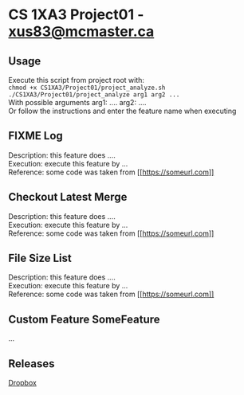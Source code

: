 # CS 1XA3 Project01 - <xus83@mcmaster.ca>
## Usage
Execute this script from project root with:\
`chmod +x CS1XA3/Project01/project_analyze.sh`\
`./CS1XA3/Project01/project_analyze arg1 arg2 ...`\
With possible arguments
arg1: ....
arg2: ....\
Or follow the instructions and enter the feature name when executing
##  FIXME Log
Description: this feature does ....\
Execution: execute this feature by ...\
Reference: some code was taken from [[https://someurl.com]]
## Checkout Latest Merge
Description: this feature does ....\
Execution: execute this feature by ...\
Reference: some code was taken from [[https://someurl.com]]
##  File Size List
Description: this feature does ....\
Execution: execute this feature by ...\
Reference: some code was taken from [[https://someurl.com]]
## Custom Feature SomeFeature
...
## Releases
[Dropbox](https://www.dropbox.com/s/558o9f009kcr6ly/project_analyze.sh?dl=0)